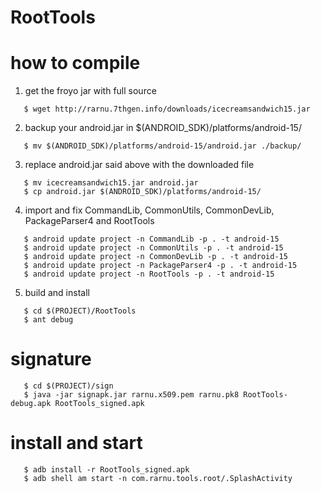 RootTools
========

# how to compile

1) get the froyo jar with full source
```
   $ wget http://rarnu.7thgen.info/downloads/icecreamsandwich15.jar
```
2) backup your android.jar in $(ANDROID_SDK)/platforms/android-15/
```
   $ mv $(ANDROID_SDK)/platforms/android-15/android.jar ./backup/
```
3) replace android.jar said above with the downloaded file
```
   $ mv icecreamsandwich15.jar android.jar
   $ cp android.jar $(ANDROID_SDK)/platforms/android-15/
```
4) import and fix CommandLib, CommonUtils, CommonDevLib, PackageParser4 and RootTools
```
   $ android update project -n CommandLib -p . -t android-15
   $ android update project -n CommonUtils -p . -t android-15
   $ android update project -n CommonDevLib -p . -t android-15
   $ android update project -n PackageParser4 -p . -t android-15
   $ android update project -n RootTools -p . -t android-15
```
5) build and install
```
   $ cd $(PROJECT)/RootTools
   $ ant debug
```
# signature
```
   $ cd $(PROJECT)/sign
   $ java -jar signapk.jar rarnu.x509.pem rarnu.pk8 RootTools-debug.apk RootTools_signed.apk
```
# install and start
```
   $ adb install -r RootTools_signed.apk
   $ adb shell am start -n com.rarnu.tools.root/.SplashActivity
```
